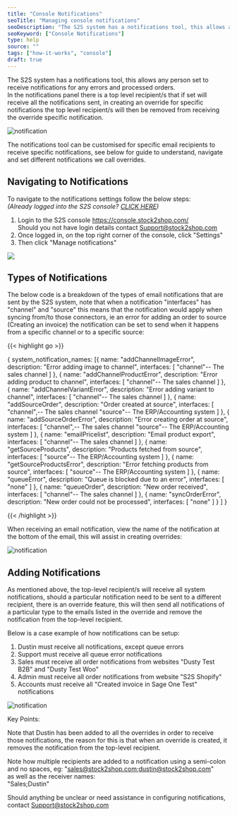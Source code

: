 ```yaml
---
title: "Console Notifications"
seoTitle: "Managing console notifications"
seoDescription: "The S2S system has a notifications tool, this allows any person set to receive notifications for any errors and processed orders."
seoKeyword: ["Console Notifications"]
type: help
source: ""
tags: ["how-it-works", "console"]
draft: true
---
```


The S2S system has a notifications tool, this allows any person set to receive notifications for any errors and processed orders.  
In the notifications panel there is a top level recipient/s that if set will receive all the notifications sent, in creating an override for specific notifications the top level recipient/s will then be removed from receiving the override specific notification.

![notification](/uploads/general-managing-console-notifications-1.png)

The notifications tool can be customised for specific email recipients to receive specific notifications, see below for guide to understand, navigate and set different notifications we call overrides.

## Navigating to Notifications

To navigate to the notifications settings follow the below steps:  
*(Already logged into the S2S console? [CLICK HERE](https://console.stock2shop.com/console/#/notifications))*

1. Login to the S2S console https://console.stock2shop.com/   
Should you not have login details contact Support@stock2shop.com
2. Once logged in, on the top right corner of the console, click "Settings" 
3. Then click "Manage notifications"

![](/uploads/general-managing-console-notifications-2.png)

## Types of Notifications

The below code is a breakdown of the types of email notifications that are sent by the S2S system, note that when a notification "interfaces" has "channel" and "source" this means that the notification would apply when syncing from/to those connectors, ie an error for adding an order to source (Creating an invoice) the notification can be set to send when it happens from a specific channel or to a specific source:

{{< highlight go >}}

{
	system_notification_names: [{
			name: "addChannelImageError",
			description: "Error adding image to channel",
			interfaces: [
				"channel"-- The sales channel
			]
		},
		{
			name: "addChannelProductError",
			description: "Error adding product to channel",
			interfaces: [
				"channel"-- The sales channel
			]
		},
		{
			name: "addChannelVariantError",
			description: "Error adding variant to channel",
			interfaces: [
				"channel"-- The sales channel
			]
		},
		{
			name: "addSourceOrder",
			description: "Order created at source",
			interfaces: [
				"channel",-- The sales channel
				"source"-- The ERP/Accounting system
			]
		},
		{
			name: "addSourceOrderError",
			description: "Error creating order at source",
			interfaces: [
				"channel",-- The sales channel
				"source"-- The ERP/Accounting system
			]
		},
		{
			name: "emailPricelist",
			description: "Email product export",
			interfaces: [
				"channel"-- The sales channel
			]
		},
		{
			name: "getSourceProducts",
			description: "Products fetched from source",
			interfaces: [
				"source"-- The ERP/Accounting system
			]
		},
		{
			name: "getSourceProductsError",
			description: "Error fetching products from source",
			interfaces: [
				"source"-- The ERP/Accounting system
			]
		},
		{
			name: "queueError",
			description: "Queue is blocked due to an error",
			interfaces: [
				"none"
			]
		},
		{
			name: "queueOrder",
			description: "New order received",
			interfaces: [
				"channel"-- The sales channel
			]
		},
		{
			name: "syncOrderError",
			description: "New order could not be processed",
			interfaces: [
				"none"
			]
		}
	]
}

{{< /highlight >}}

When receiving an email notification, view the name of the notification at the bottom of the email, this will assist in creating overrides:

![notification](/uploads/general-managing-console-notifications-3.png)
 
## Adding Notifications

As mentioned above, the top-level recipient/s will receive all system notifications, should a particular notification need to be sent to a different recipient, there is an override feature, this will then send all notifications of a particular type to the emails listed in the override and remove the notification from the top-level recipient.

Below is a case example of how notifications can be setup:

1. Dustin must receive all notifications, except queue errors 
2. Support must receive all queue error notifications
3. Sales must receive all order notifications from websites "Dusty Test B2B" and "Dusty Test Woo"
4. Admin must receive all order notifications from website "S2S Shopify"
5. Accounts must receive all "Created invoice in Sage One Test" notifications

![notification](/uploads/general-managing-console-notifications-4.png)

Key Points:

Note that Dustin has been added to all the overrides in order to receive those notifications, the reason for this is that when an override is created, it removes the notification from the top-level recipient.

Note how multiple recipients are added to a notification using a semi-colon and no spaces, eg:
"sales@stock2shop.com;dustin@stock2shop.com"    
as well as the receiver names:  
"Sales;Dustin"

Should anything be unclear or need assistance in configuring notifications, contact Support@stock2shop.com 